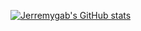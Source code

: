 [![Jerremygab's GitHub stats](https://gh-stats-card.cyclic.app/api/Jerremygab)](https://github.com/Jerremygab)
